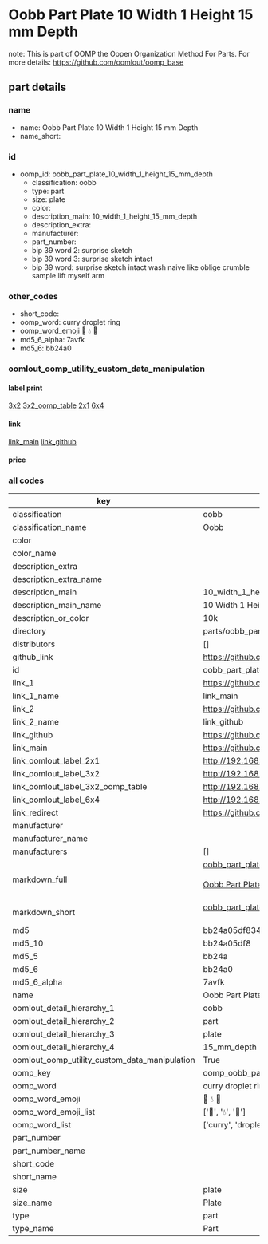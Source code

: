 # Oobb Part Plate 10 Width 1 Height 15 mm Depth  

note: This is part of OOMP the Oopen Organization Method For Parts. For more details: https://github.com/oomlout/oomp_base

##  part details
  







### name
* name: Oobb Part Plate 10 Width 1 Height 15 mm Depth
* name_short: 
### id
* oomp_id: oobb_part_plate_10_width_1_height_15_mm_depth
  * classification: oobb
  * type: part
  * size: plate
  * color: 
  * description_main: 10_width_1_height_15_mm_depth
  * description_extra: 
  * manufacturer: 
  * part_number: 
  * bip 39 word 2: surprise sketch
  * bip 39 word 3: surprise sketch intact
  * bip 39 word: surprise sketch intact wash naive like oblige crumble sample lift myself arm

### other_codes
* short_code: 
* oomp_word: curry droplet ring
* oomp_word_emoji :curry: :droplet: :ring:
* md5_6_alpha: 7avfk
* md5_6: bb24a0






### oomlout_oomp_utility_custom_data_manipulation
#### label print
[3x2](http://192.168.1.245:1112/?label=oomp%207avfk)
[3x2_oomp_table](http://192.168.1.108:1112/?label=oomp%207avfk)
[2x1](http://192.168.1.242:1112/?label=oomp%207avfk)
[6x4](http://192.168.1.55:1112/?label=oomp%207avfk)    

#### link

[link_main](https://github.com/oomlout/oomlout_oomp_version_1_messy/tree/main/parts/oobb_part_plate_10_width_1_height_15_mm_depth) [link_github](https://github.com/oomlout/oomlout_oomp_version_1_messy/tree/main/parts/oobb_part_plate_10_width_1_height_15_mm_depth)                             

#### price







### all codes 
| key | value |  
| --- | --- |  
| classification | oobb |  
| classification_name | Oobb |  
| color |  |  
| color_name |  |  
| description_extra |  |  
| description_extra_name |  |  
| description_main | 10_width_1_height_15_mm_depth |  
| description_main_name | 10 Width 1 Height 15 mm Depth |  
| description_or_color | 10k |  
| directory | parts/oobb_part_plate_10_width_1_height_15_mm_depth |  
| distributors | [] |  
| github_link | https://github.com/oomlout/oomlout_oomp_part_src/tree/main/parts/oobb_part_plate_10_width_1_height_15_mm_depth |  
| id | oobb_part_plate_10_width_1_height_15_mm_depth |  
| link_1 | https://github.com/oomlout/oomlout_oomp_version_1_messy/tree/main/parts/oobb_part_plate_10_width_1_height_15_mm_depth |  
| link_1_name | link_main |  
| link_2 | https://github.com/oomlout/oomlout_oomp_version_1_messy/tree/main/parts/oobb_part_plate_10_width_1_height_15_mm_depth |  
| link_2_name | link_github |  
| link_github | https://github.com/oomlout/oomlout_oomp_version_1_messy/tree/main/parts/oobb_part_plate_10_width_1_height_15_mm_depth |  
| link_main | https://github.com/oomlout/oomlout_oomp_version_1_messy/tree/main/parts/oobb_part_plate_10_width_1_height_15_mm_depth |  
| link_oomlout_label_2x1 | http://192.168.1.242:1112/?label=oomp%207avfk |  
| link_oomlout_label_3x2 | http://192.168.1.245:1112/?label=oomp%207avfk |  
| link_oomlout_label_3x2_oomp_table | http://192.168.1.108:1112/?label=oomp%207avfk |  
| link_oomlout_label_6x4 | http://192.168.1.55:1112/?label=oomp%207avfk |  
| link_redirect | https://github.com/oomlout/oomlout_oomp_version_1_messy/tree/main/parts/oobb_part_plate_10_width_1_height_15_mm_depth |  
| manufacturer |  |  
| manufacturer_name |  |  
| manufacturers | [] |  
| markdown_full | [oobb_part_plate_10_width_1_height_15_mm_depth](none)<br>[](none)<br>[Oobb Part Plate 10 Width 1 Height 15 Mm Depth](none)<br><br> |  
| markdown_short | [oobb_part_plate_10_width_1_height_15_mm_depth](none)<br><br> |  
| md5 | bb24a05df834d30606c95f76eb328ed3 |  
| md5_10 | bb24a05df8 |  
| md5_5 | bb24a |  
| md5_6 | bb24a0 |  
| md5_6_alpha | 7avfk |  
| name | Oobb Part Plate 10 Width 1 Height 15 mm Depth |  
| oomlout_detail_hierarchy_1 | oobb |  
| oomlout_detail_hierarchy_2 | part |  
| oomlout_detail_hierarchy_3 | plate |  
| oomlout_detail_hierarchy_4 | 15_mm_depth |  
| oomlout_oomp_utility_custom_data_manipulation | True |  
| oomp_key | oomp_oobb_part_plate_10_width_1_height_15_mm_depth |  
| oomp_word | curry droplet ring |  
| oomp_word_emoji | :curry: :droplet: :ring: |  
| oomp_word_emoji_list | [':curry:', ':droplet:', ':ring:'] |  
| oomp_word_list | ['curry', 'droplet', 'ring'] |  
| part_number |  |  
| part_number_name |  |  
| short_code |  |  
| short_name |  |  
| size | plate |  
| size_name | Plate |  
| type | part |  
| type_name | Part |  
